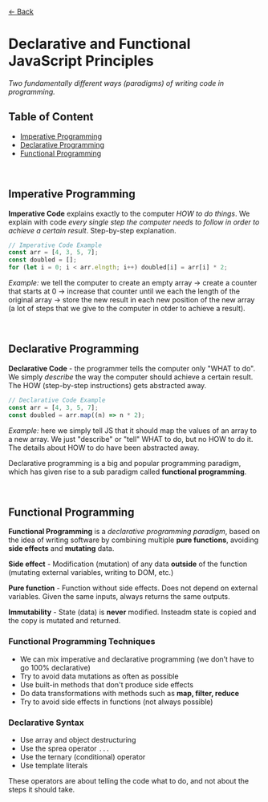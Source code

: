 [&larr; Back](./README.md)

# Declarative and Functional JavaScript Principles

_Two fundamentally different ways (paradigms) of writing code in programming._

## Table of Content

- [Imperative Programming](#imperative-programming)
- [Declarative Programming](#declarative-programming)
- [Functional Programming](#functional-programming)

<br>

## Imperative Programming

**Imperative Code** explains exactly to the computer _HOW to do things_. We explain with code _every single step the computer needs to follow in order to achieve a certain result_. Step-by-step explanation.

```js
// Imperative Code Example
const arr = [4, 3, 5, 7];
const doubled = [];
for (let i = 0; i < arr.elngth; i++) doubled[i] = arr[i] * 2;
```

_Example:_ we tell the computer to create an empty array -> create a counter that starts at 0 -> increase that counter until we each the length of the original array -> store the new result in each new position of the new array (a lot of steps that we give to the computer in otder to achieve a result).

<br>

## Declarative Programming

**Declarative Code** - the programmer tells the computer only "WHAT to do". We simply _describe_ the way the computer should achieve a certain result. The HOW (step-by-step instructions) gets abstracted away.

```js
// Declarative Code Example
const arr = [4, 3, 5, 7];
const doubled = arr.map((n) => n * 2);
```

_Example:_ here we simply tell JS that it should map the values of an array to a new array. We just "describe" or "tell" WHAT to do, but no HOW to do it. The details about HOW to do have been abstracted away.

Declarative programming is a big and popular programming paradigm, which has given rise to a sub paradigm called **functional programming**.

<br>

## Functional Programming

**Functional Programming** is a _declarative programming paradigm_, based on the idea of writing software by combining multiple **pure functions**, avoiding **side effects** and **mutating** data.

**Side effect** - Modification (mutation) of any data **outside** of the function (mutating external variables, writing to DOM, etc.)

**Pure function** - Function without side effects. Does not depend on external variables. Given the same inputs, always returns the same outputs.

**Immutability** - State (data) is **never** modified. Insteadm state is copied and the copy is mutated and returned.

### Functional Programming Techniques

- We can mix imperative and declarative programming (we don’t have to go 100% declarative)
- Try to avoid data mutations as often as possible
- Use built-in methods that don't produce side effects
- Do data transformations with methods such as **map, filter, reduce**
- Try to avoid side effects in functions (not always possible)

### Declarative Syntax

- Use array and object destructuring
- Use the sprea operator `...`
- Use the ternary (conditional) operator
- Use template literals

These operators are about telling the code what to do, and not about the steps it should take.

<br>
